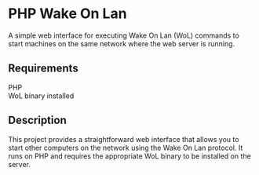 # PHP Wake On Lan
A simple web interface for executing Wake On Lan (WoL) commands to start machines on the same network where the web server is running.

## Requirements
PHP  
WoL binary installed

## Description
This project provides a straightforward web interface that allows you to start other computers on the network using the Wake On Lan protocol. It runs on PHP and requires the appropriate WoL binary to be installed on the server.
